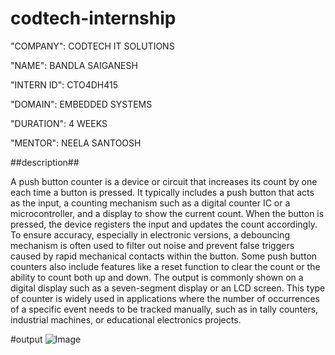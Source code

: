 # codtech-internship

"COMPANY": CODTECH IT SOLUTIONS

"NAME": BANDLA SAIGANESH

"INTERN ID": CTO4DH415

"DOMAIN": EMBEDDED SYSTEMS

"DURATION": 4 WEEKS

"MENTOR": NEELA SANTOOSH

##description##

A push button counter is a device or circuit that increases its count by one each time a button is pressed. It typically includes a push button that acts as the input, a counting mechanism such as a digital counter IC or a microcontroller, and a display to show the current count. When the button is pressed, the device registers the input and updates the count accordingly. To ensure accuracy, especially in electronic versions, a debouncing mechanism is often used to filter out noise and prevent false triggers caused by rapid mechanical contacts within the button. Some push button counters also include features like a reset function to clear the count or the ability to count both up and down. The output is commonly shown on a digital display such as a seven-segment display or an LCD screen. This type of counter is widely used in applications where the number of occurrences of a specific event needs to be tracked manually, such as in tally counters, industrial machines, or educational electronics projects.

#output
![Image](https://github.com/user-attachments/assets/ce93afb2-c469-44c1-990b-a82afcca094f)
